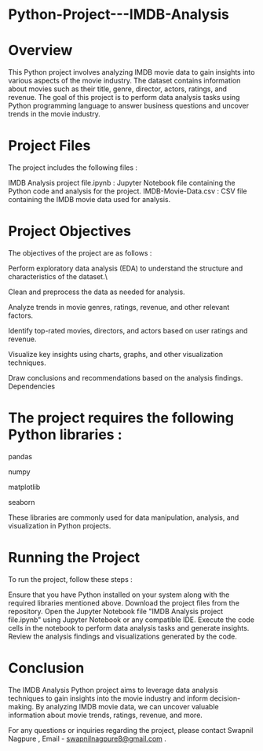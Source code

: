 # Python-Project---IMDB-Analysis

#  Overview

This Python project involves analyzing IMDB movie data to gain insights into various aspects of the movie industry. The dataset contains information about movies such as their title, genre, director, actors, ratings, and revenue. The goal of this project is to perform data analysis tasks using Python programming language to answer business questions and uncover trends in the movie industry.

# Project Files

The project includes the following files :

IMDB Analysis project file.ipynb : Jupyter Notebook file containing the Python code and analysis for the project.
IMDB-Movie-Data.csv : CSV file containing the IMDB movie data used for analysis.


# Project Objectives

The objectives of the project are as follows :

Perform exploratory data analysis (EDA) to understand the structure and characteristics of the dataset.\

Clean and preprocess the data as needed for analysis.

Analyze trends in movie genres, ratings, revenue, and other relevant factors.

Identify top-rated movies, directors, and actors based on user ratings and revenue.

Visualize key insights using charts, graphs, and other visualization techniques.

Draw conclusions and recommendations based on the analysis findings.
Dependencies



# The project requires the following Python libraries  :

pandas

numpy

matplotlib

seaborn

These libraries are commonly used for data manipulation, analysis, and visualization in Python projects.


# Running the Project
To run the project, follow these steps :

Ensure that you have Python installed on your system along with the required libraries mentioned above.
Download the project files from the repository.
Open the Jupyter Notebook file "IMDB Analysis project file.ipynb" using Jupyter Notebook or any compatible IDE.
Execute the code cells in the notebook to perform data analysis tasks and generate insights.
Review the analysis findings and visualizations generated by the code.


# Conclusion

The IMDB Analysis Python project aims to leverage data analysis techniques to gain insights into the movie industry and inform decision-making. By analyzing IMDB movie data, we can uncover valuable information about movie trends, ratings, revenue, and more.

For any questions or inquiries regarding the project, please contact Swapnil Nagpure , Email - swapnilnagpure8@gmail.com .
